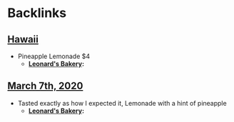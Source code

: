 
# Backlinks
## [Hawaii](<Hawaii.md>)
- Pineapple Lemonade $4
    - **[Leonard's Bakery](<Leonard's Bakery.md>):**

## [March 7th, 2020](<March 7th, 2020.md>)
- Tasted exactly as how I expected it, Lemonade with a hint of pineapple
    - **[Leonard's Bakery](<Leonard's Bakery.md>):**

